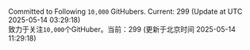 Committed to Following `10,000` GitHubers. Current: <!-- FOLLOWING_COUNT -->299<!-- FOLLOWING_COUNT --> (Update at UTC <!-- LAST_UPDATED -->2025-05-14 03:29:18<!-- LAST_UPDATED -->)<br>
致力于关注`10,000`个GitHuber。当前：<!-- FOLLOWING_COUNT -->299<!-- FOLLOWING_COUNT --> (更新于北京时间 <!-- LAST_UPDATED_CST -->2025-05-14 11:29:18<!-- LAST_UPDATED_CST -->)
